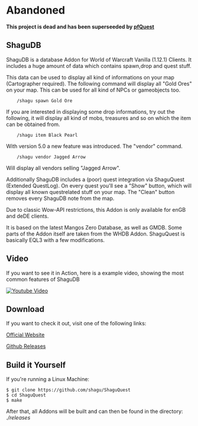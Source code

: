 # Abandoned
**This project is dead and has been superseeded by [pfQuest](https://github.com/shagu/pfQuest)**

## ShaguDB
ShaguDB is a database Addon for World of Warcraft Vanilla (1.12.1) Clients.
It includes a huge amount of data which contains spawn,drop and quest stuff.

This data can be used to display all kind of informations on your map (Cartographer required).
The following command will display all "Gold Ores" on your map.
This can be used for all kind of NPCs or gameobjects too.

		/shagu spawn Gold Ore

If you are interested in displaying some drop informations, try out the following,
it will display all kind of mobs, treasures and so on which the item can be obtained from.

		/shagu item Black Pearl

With version 5.0 a new feature was introduced. The "vendor" command.

		/shagu vendor Jagged Arrow

Will display all vendors selling "Jagged Arrow".

Additionally ShaguDB includes a (poor) quest integration via ShaguQuest (Extended QuestLog).
On every quest you'll see a "Show" button, which will display all known questrelated stuff on your map.
The "Clean" button removes every ShaguDB note from the map.

Due to classic Wow-API restrictions, this Addon is only available for enGB and deDE clients.

It is based on the latest Mangos Zero Database, as well as GMDB.
Some parts of the Addon itself are taken from the WHDB Addon. ShaguQuest is basically EQL3 with a few modifications.

## Video
If you want to see it in Action, here is a example video, showing the most common features of ShaguDB

[![Youtube Video](https://img.youtube.com/vi/SYrCEI_2Axg/0.jpg)](https://www.youtube.com/watch?v=SYrCEI_2Axg)

## Download
If you want to check it out, visit one of the following links:

[Official Website](http://shagu.org/shaguquest/)

[Github Releases](https://github.com/shagu/ShaguQuest/releases)

## Build it Yourself
If you're running a Linux Machine:

    $ git clone https://github.com/shagu/ShaguQuest
    $ cd ShaguQuest
    $ make

After that, all Addons will be built and can then be found in the directory: _./releases_
